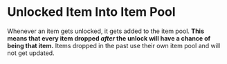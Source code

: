 # Unlocked Item Into Item Pool
Whenever an item gets unlocked, it gets added to the item pool. **This means that every item dropped _after_ the unlock will have a chance of being that item.** Items dropped in the past use their own item pool and will not get updated.

